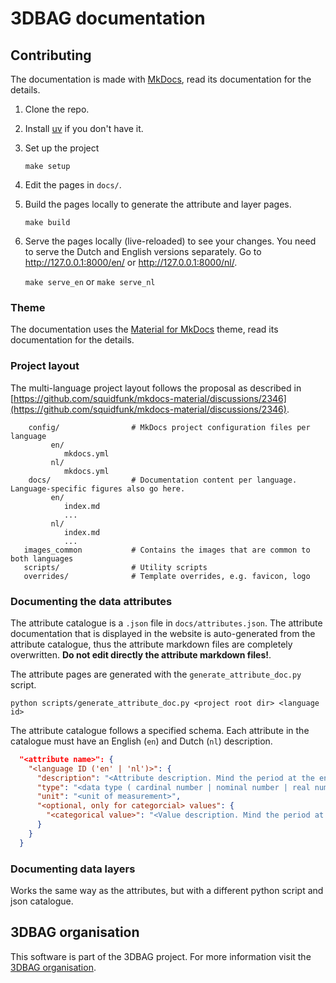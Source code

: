 # 3DBAG documentation

## Contributing

The documentation is made with [MkDocs](https://www.mkdocs.org/), read its documentation for the details.

1) Clone the repo.
2) Install [uv](https://docs.astral.sh/uv/) if you don't have it.
3) Set up the project

    `make setup`

4) Edit the pages in `docs/`.

5) Build the pages locally to generate the attribute and layer pages.
   
   `make build`

5) Serve the pages locally (live-reloaded) to see your changes. You need to serve the Dutch and English versions separately. Go to http://127.0.0.1:8000/en/ or http://127.0.0.1:8000/nl/.

   `make serve_en` or `make serve_nl`

### Theme

The documentation uses the [Material for MkDocs](https://squidfunk.github.io/mkdocs-material/) theme, read its documentation for the details.

### Project layout

The multi-language project layout follows the proposal as described in [https://github.com/squidfunk/mkdocs-material/discussions/2346](https://github.com/squidfunk/mkdocs-material/discussions/2346).

```
    config/                # MkDocs project configuration files per language
         en/
            mkdocs.yml
         nl/
            mkdocs.yml
    docs/                  # Documentation content per language. Language-specific figures also go here.
         en/
            index.md
            ...
         nl/
            index.md
            ...
   images_common           # Contains the images that are common to both languages
   scripts/                # Utility scripts
   overrides/              # Template overrides, e.g. favicon, logo
```


### Documenting the data attributes

The attribute catalogue is a `.json` file in `docs/attributes.json`. The attribute documentation that is displayed in the website is auto-generated from the attribute catalogue, thus the attribute markdown files are completely overwritten. **Do not edit directly the attribute markdown files!**.

The attribute pages are generated with the `generate_attribute_doc.py` script.

`python scripts/generate_attribute_doc.py <project root dir> <language id>`

The attribute catalogue follows a specified schema. Each attribute in the catalogue must have an English (`en`) and Dutch (`nl`) description.

```json
  "<attribute name>": {
    "<language ID ('en' | 'nl')>": {
      "description": "<Attribute description. Mind the period at the end of the sentence.>.",
      "type": "<data type ( cardinal number | nominal number | real number | categorical | text | list ) >",
      "unit": "<unit of measurement>",
      "<optional, only for categorcial> values": {
        "<categorical value>": "<Value description. Mind the period at the end of the sentence.>."
      }
    }
  }
```

### Documenting data layers

Works the same way as the attributes, but with a different python script and json catalogue.

## 3DBAG organisation

This software is part of the 3DBAG project. For more information visit the [3DBAG organisation](https://github.com/3DBAG).
